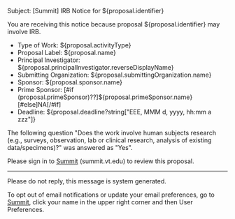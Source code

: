 Subject: [Summit] IRB Notice for ${proposal.identifier}

You are receiving this notice because proposal ${proposal.identifier} may involve IRB.

* Type of Work: ${proposal.activityType}
* Proposal Label: ${proposal.name}
* Principal Investigator: ${proposal.principalInvestigator.reverseDisplayName}
* Submitting Organization: ${proposal.submittingOrganization.name}
* Sponsor: ${proposal.sponsor.name}
* Prime Sponsor: [#if (proposal.primeSponsor)??]${proposal.primeSponsor.name}[#else]NA[/#if]
* Deadline: ${proposal.deadline?string["EEE, MMM d, yyyy, hh:mm a zzz"]}

The following question "Does the work involve human subjects research (e.g., surveys, observation, lab or clinical research, analysis of existing data/specimens)?" was answered as "Yes".

Please sign in to [Summit](summit.vt.edu) (summit.vt.edu) to review this proposal.

------------------------------------------------------------------------
Please do not reply, this message is system generated.

To opt out of email notifications or update your email preferences, go to [Summit](summit.vt.edu), click your name in the upper right corner and then User Preferences.
